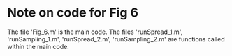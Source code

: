 # Note on code for Fig 6
The file 'Fig_6.m' is the main code.
The files 'runSpread_1.m', 'runSampling_1.m', 'runSpread_2.m', 'runSampling_2.m' are functions called within the main code.

